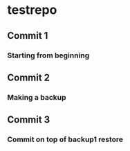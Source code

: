 # testrepo

## Commit 1
### Starting from beginning

## Commit 2
### Making a backup

## Commit 3
### Commit on top of backup1 restore